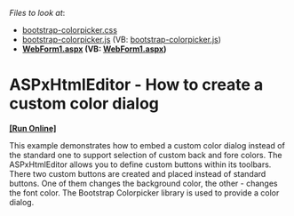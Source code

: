 <!-- default file list -->
*Files to look at*:

* [bootstrap-colorpicker.css](./CS/DXWebApplication1/css/bootstrap-colorpicker.css)
* [bootstrap-colorpicker.js](./CS/DXWebApplication1/js/bootstrap-colorpicker.js) (VB: [bootstrap-colorpicker.js](./VB/DXWebApplication1/js/bootstrap-colorpicker.js))
* **[WebForm1.aspx](./CS/DXWebApplication1/WebForm1.aspx) (VB: [WebForm1.aspx](./VB/DXWebApplication1/WebForm1.aspx))**
<!-- default file list end -->
# ASPxHtmlEditor - How to create a custom color dialog
<!-- run online -->
**[[Run Online]](https://codecentral.devexpress.com/e4706)**
<!-- run online end -->


<p>This example demonstrates how to embed a custom color dialog instead of the standard one to support selection of custom back and fore colors. The ASPxHtmlEditor allows you to define custom buttons within its toolbars. There two custom buttons are created and placed instead of standard buttons. One of them changes the background color, the other - changes the font color. The Bootstrap Colorpicker library is used to provide a color dialog.</p>

<br/>


